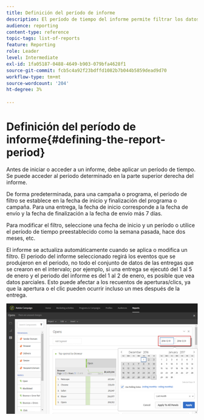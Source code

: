 ```yaml
---
title: Definición del período de informe
description: El período de tiempo del informe permite filtrar los datos en función de las fechas seleccionadas.
audience: reporting
content-type: reference
topic-tags: list-of-reports
feature: Reporting
role: Leader
level: Intermediate
exl-id: 1fa05187-0488-4649-b903-079bfa4628f1
source-git-commit: fcb5c4a92f23bdffd1082b7b044b5859dead9d70
workflow-type: tm+mt
source-wordcount: '204'
ht-degree: 3%

---
```


# Definición del período de informe{#defining-the-report-period}

Antes de iniciar o acceder a un informe, debe aplicar un período de tiempo. Se puede acceder al periodo determinado en la parte superior derecha del informe.

De forma predeterminada, para una campaña o programa, el periodo de filtro se establece en la fecha de inicio y finalización del programa o campaña. Para una entrega, la fecha de inicio corresponde a la fecha de envío y la fecha de finalización a la fecha de envío más 7 días.

Para modificar el filtro, seleccione una fecha de inicio y un período o utilice el período de tiempo preestablecido como la semana pasada, hace dos meses, etc.

El informe se actualiza automáticamente cuando se aplica o modifica un filtro. El periodo del informe seleccionado regirá los eventos que se produjeron en el periodo, no todo el conjunto de datos de las entregas que se crearon en el intervalo; por ejemplo, si una entrega se ejecutó del 1 al 5 de enero y el periodo del informe es del 1 al 2 de enero, es posible que vea datos parciales. Esto puede afectar a los recuentos de aperturas/clics, ya que la apertura o el clic pueden ocurrir incluso un mes después de la entrega.

![](assets/campaign_reports_5.png)
